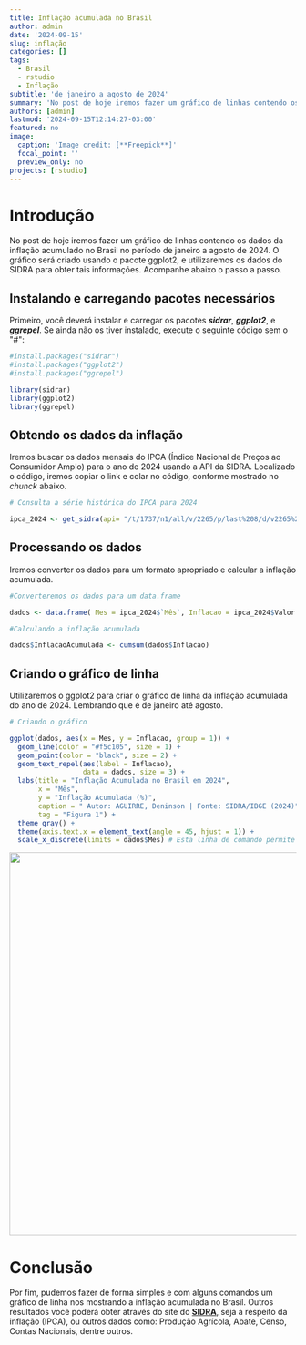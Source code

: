 ```yaml
---
title: Inflação acumulada no Brasil
author: admin
date: '2024-09-15'
slug: inflação
categories: []
tags: 
  - Brasil
  - rstudio
  - Inflação
subtitle: 'de janeiro a agosto de 2024'
summary: 'No post de hoje iremos fazer um gráfico de linhas contendo os dados da inflação acumulada no Brasil no perído de janeiro a agosto de 2024.'
authors: [admin]
lastmod: '2024-09-15T12:14:27-03:00'
featured: no
image:
  caption: 'Image credit: [**Freepick**]'
  focal_point: ''
  preview_only: no
projects: [rstudio]
---
```


# **Introdução**

No post de hoje iremos fazer um gráfico de linhas contendo os dados da inflação acumulado no Brasil no período de janeiro a agosto de 2024. O gráfico será criado usando o pacote ggplot2, e utilizaremos os dados do SIDRA para obter tais informações. Acompanhe abaixo o passo a passo.

## **Instalando e carregando pacotes necessários**

Primeiro, você deverá instalar e carregar os pacotes ***sidrar***, ***ggplot2***, e ***ggrepel***. Se ainda não os tiver instalado, execute o seguinte código sem o "\#":


``` r
#install.packages("sidrar")
#install.packages("ggplot2")
#install.packages("ggrepel")

library(sidrar) 
library(ggplot2) 
library(ggrepel)
```

## **Obtendo os dados da inflação**

Iremos buscar os dados mensais do IPCA (Índice Nacional de Preços ao Consumidor Amplo) para o ano de 2024 usando a API da SIDRA. Localizado o código, iremos copiar o link e colar no código, conforme mostrado no *chunck* abaixo.


``` r
# Consulta a série histórica do IPCA para 2024

ipca_2024 <- get_sidra(api= "/t/1737/n1/all/v/2265/p/last%208/d/v2265%202")    
```

## **Processando os dados**

Iremos converter os dados para um formato apropriado e calcular a inflação acumulada.


``` r
#Converteremos os dados para um data.frame  

dados <- data.frame( Mes = ipca_2024$`Mês`, Inflacao = ipca_2024$Valor )  

#Calculando a inflação acumulada  

dados$InflacaoAcumulada <- cumsum(dados$Inflacao)
```

## **Criando o gráfico de linha**

Utilizaremos o ggplot2 para criar o gráfico de linha da inflação acumulada do ano de 2024. Lembrando que é de janeiro até agosto.


``` r
# Criando o gráfico

ggplot(dados, aes(x = Mes, y = Inflacao, group = 1)) +
  geom_line(color = "#f5c105", size = 1) +
  geom_point(color = "black", size = 2) +
  geom_text_repel(aes(label = Inflacao),
                  data = dados, size = 3) +
  labs(title = "Inflação Acumulada no Brasil em 2024",
       x = "Mês",
       y = "Inflação Acumulada (%)",
       caption = " Autor: AGUIRRE, Deninson | Fonte: SIDRA/IBGE (2024)",
       tag = "Figura 1") +
  theme_gray() +
  theme(axis.text.x = element_text(angle = 45, hjust = 1)) +
  scale_x_discrete(limits = dados$Mes) # Esta linha de comando permite ordenar de forma correta os meses
```

<img src="{{< blogdown/postref >}}index.pt_files/figure-html/gráfico-1.png" width="672" />

# **Conclusão**

Por fim, pudemos fazer de forma simples e com alguns comandos um gráfico de linha nos mostrando a inflação acumulada no Brasil. Outros resultados você poderá obter através do site do [**SIDRA**](https://sidra.ibge.gov.br/home/pimpfrg/nordeste), seja a respeito da inflação (IPCA), ou outros dados como: Produção Agrícola, Abate, Censo, Contas Nacionais, dentre outros.
